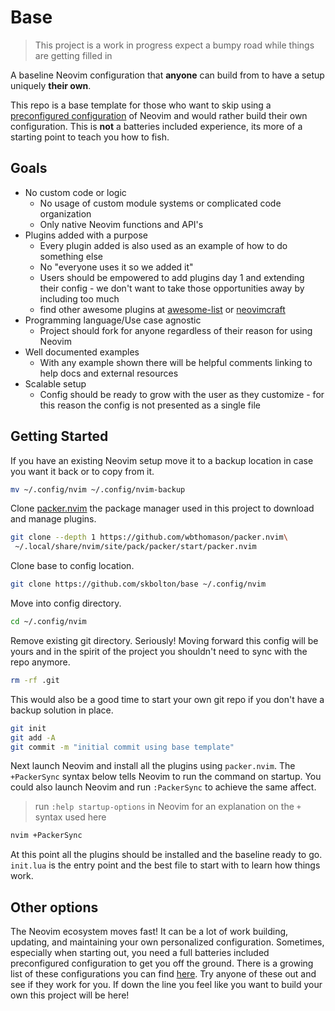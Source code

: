 # Base

> This project is a work in progress expect a bumpy road while things are getting filled in

A baseline Neovim configuration that **anyone** can build from to have a setup uniquely **their own**.

This repo is a base template for those who want to skip using a [preconfigured configuration](#other-options) of Neovim and would rather build their own configuration. This is **not** a batteries included experience, its more of a starting point to teach you how to fish.

## Goals

* No custom code or logic
  - No usage of custom module systems or complicated code organization
  - Only native Neovim functions and API's
* Plugins added with a purpose
  - Every plugin added is also used as an example of how to do something else
  - No "everyone uses it so we added it"
  - Users should be empowered to add plugins day 1 and extending their config - we don't want to take those opportunities away by including too much
  - find other awesome plugins at [awesome-list](https://github.com/rockerBOO/awesome-neovim) or [neovimcraft](https://neovimcraft.com/)
* Programming language/Use case agnostic
  - Project should fork for anyone regardless of their reason for using Neovim
* Well documented examples
  - With any example shown there will be helpful comments linking to help docs and external resources
* Scalable setup
  - Config should be ready to grow with the user as they customize - for this reason the config is not presented as a single file

## Getting Started

If you have an existing Neovim setup move it to a backup location in case you want it back or to copy from it.

```bash
mv ~/.config/nvim ~/.config/nvim-backup
```

Clone [packer.nvim](https://github.com/wbthomason/packer.nvim) the package manager used in this project to download and manage plugins.

```bash
git clone --depth 1 https://github.com/wbthomason/packer.nvim\
 ~/.local/share/nvim/site/pack/packer/start/packer.nvim
```

Clone base to config location.

```bash
git clone https://github.com/skbolton/base ~/.config/nvim
```

Move into config directory.

```bash
cd ~/.config/nvim
```

Remove existing git directory. Seriously! Moving forward this config will be yours and in the spirit of the project you shouldn't need to sync with the repo anymore.

```bash
rm -rf .git
```

This would also be a good time to start your own git repo if you don't have a backup solution in place.

```bash
git init
git add -A
git commit -m "initial commit using base template"
```

Next launch Neovim and install all the plugins using `packer.nvim`. The `+PackerSync` syntax below tells Neovim to run the command on startup. You could also launch Neovim and run `:PackerSync` to achieve the same affect.

> run `:help startup-options` in Neovim for an explanation on the `+` syntax used here

```bash
nvim +PackerSync
```

At this point all the plugins should be installed and the baseline ready to go. `init.lua` is the entry point and the best file to start with to learn how things work.

## Other options

The Neovim ecosystem moves fast! It can be a lot of work building, updating, and maintaining your own personalized configuration. Sometimes, especially when starting out, you need a full batteries included preconfigured configuration to get you off the ground. There is a growing list of these configurations you can find [here](https://github.com/rockerBOO/awesome-neovim#preconfigured-configuration). Try anyone of these out and see if they work for you. If down the line you feel like you want to build your own this project will be here!
